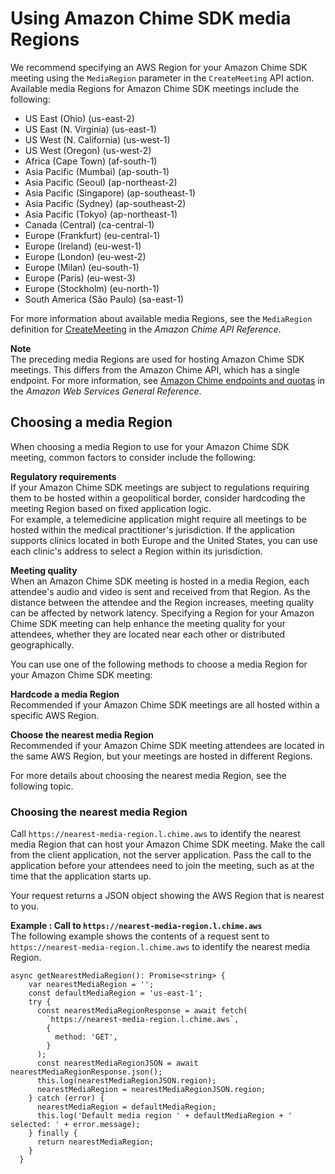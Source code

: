 # Using Amazon Chime SDK media Regions<a name="chime-sdk-meetings-regions"></a>

We recommend specifying an AWS Region for your Amazon Chime SDK meeting using the `MediaRegion` parameter in the `CreateMeeting` API action\. Available media Regions for Amazon Chime SDK meetings include the following:
+ US East \(Ohio\) \(us\-east\-2\)
+ US East \(N\. Virginia\) \(us\-east\-1\)
+ US West \(N\. California\) \(us\-west\-1\)
+ US West \(Oregon\) \(us\-west\-2\)
+ Africa \(Cape Town\) \(af\-south\-1\)
+ Asia Pacific \(Mumbai\) \(ap\-south\-1\)
+ Asia Pacific \(Seoul\) \(ap\-northeast\-2\)
+ Asia Pacific \(Singapore\) \(ap\-southeast\-1\)
+ Asia Pacific \(Sydney\) \(ap\-southeast\-2\)
+ Asia Pacific \(Tokyo\) \(ap\-northeast\-1\)
+ Canada \(Central\) \(ca\-central\-1\)
+ Europe \(Frankfurt\) \(eu\-central\-1\)
+ Europe \(Ireland\) \(eu\-west\-1\)
+ Europe \(London\) \(eu\-west\-2\)
+ Europe \(Milan\) \(eu\-south\-1\)
+ Europe \(Paris\) \(eu\-west\-3\)
+ Europe \(Stockholm\) \(eu\-north\-1\)
+ South America \(São Paulo\) \(sa\-east\-1\)

For more information about available media Regions, see the `MediaRegion` definition for [CreateMeeting](https://docs.aws.amazon.com/chime/latest/APIReference/API_CreateMeeting.html#API_CreateMeeting_RequestBody) in the *Amazon Chime API Reference*\.

**Note**  
The preceding media Regions are used for hosting Amazon Chime SDK meetings\. This differs from the Amazon Chime API, which has a single endpoint\. For more information, see [Amazon Chime endpoints and quotas](https://docs.aws.amazon.com/general/latest/gr/chime.html) in the *Amazon Web Services General Reference*\.

## Choosing a media Region<a name="choose-chime-sdk-media-region"></a>

When choosing a media Region to use for your Amazon Chime SDK meeting, common factors to consider include the following:

**Regulatory requirements**  
If your Amazon Chime SDK meetings are subject to regulations requiring them to be hosted within a geopolitical border, consider hardcoding the meeting Region based on fixed application logic\.  
For example, a telemedicine application might require all meetings to be hosted within the medical practitioner's jurisdiction\. If the application supports clinics located in both Europe and the United States, you can use each clinic's address to select a Region within its jurisdiction\.

**Meeting quality**  
When an Amazon Chime SDK meeting is hosted in a media Region, each attendee's audio and video is sent and received from that Region\. As the distance between the attendee and the Region increases, meeting quality can be affected by network latency\. Specifying a Region for your Amazon Chime SDK meeting can help enhance the meeting quality for your attendees, whether they are located near each other or distributed geographically\.

You can use one of the following methods to choose a media Region for your Amazon Chime SDK meeting:

**Hardcode a media Region**  
Recommended if your Amazon Chime SDK meetings are all hosted within a specific AWS Region\.

**Choose the nearest media Region**  
Recommended if your Amazon Chime SDK meeting attendees are located in the same AWS Region, but your meetings are hosted in different Regions\.

For more details about choosing the nearest media Region, see the following topic\.

### Choosing the nearest media Region<a name="choose-chime-sdk-nearest-media-region"></a>

Call `https://nearest-media-region.l.chime.aws` to identify the nearest media Region that can host your Amazon Chime SDK meeting\. Make the call from the client application, not the server application\. Pass the call to the application before your attendees need to join the meeting, such as at the time that the application starts up\.

Your request returns a JSON object showing the AWS Region that is nearest to you\.

**Example : Call to `https://nearest-media-region.l.chime.aws`**  
The following example shows the contents of a request sent to `https://nearest-media-region.l.chime.aws` to identify the nearest media Region\.  

```
async getNearestMediaRegion(): Promise<string> {
    var nearestMediaRegion = '';
    const defaultMediaRegion = 'us-east-1';
    try {
      const nearestMediaRegionResponse = await fetch(
        `https://nearest-media-region.l.chime.aws`,
        {
          method: 'GET',
        }
      );
      const nearestMediaRegionJSON = await nearestMediaRegionResponse.json();
      this.log(nearestMediaRegionJSON.region);
      nearestMediaRegion = nearestMediaRegionJSON.region;
    } catch (error) {
      nearestMediaRegion = defaultMediaRegion;
      this.log('Default media region ' + defaultMediaRegion + ' selected: ' + error.message);
    } finally {
      return nearestMediaRegion;
    }
  }
```